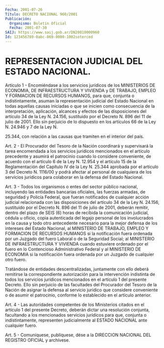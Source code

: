 ```yaml
---
Fecha: 2001-07-26
Título: DECRETO NACIONAL 960/2001
Publicación:
  Organismo: Boletín Oficial
  Fecha: 2001-07-30
SAIJ: https://www.saij.gob.ar/DN20010000960
Id: 123456789-0abc-069-0000-1002soterced
---
```

# REPRESENTACION JUDICIAL DEL ESTADO NACIONAL.

<a id="1"></a>
Artículo  1  -  Encomiéndase  a  los  servicios  jurídicos de  los MINISTERIOS DE ECONOMIA, DE INFRAESTRUCTURA Y VIVIENDA y DE TRABAJO, EMPLEO Y FORMACION  DE  RECURSOS  HUMANOS,  para  que,  conjunta o indistintamente,  asuman  la  representación  judicial  del  Estado Nacional  en  todas aquellas causas iniciadas o que se inicien como consecuencia de  la  interpretación, aplicación, alcances y efectos de las disposiciones del artículo 34 de la Ley N. 24.156, sustituido por el Decreto N. 896 del 11 de julio de 2001. Ello sin perjuicio de lo dispuesto en los artículos 66 de la Ley N. 24.946 y 7 de la Ley N.

25.344, con relación a  las  causas que tramiten en el interior del país.

<a id="2"></a>
Art.  2  -  El Procurador del Tesoro  de  la  Nación  coordinará  y supervisará  la    tarea  encomendada  a  los  servicios  jurídicos mencionados  en el artículo  precedente  y  asumirá  el  patrocinio cuando lo considere conveniente, de acuerdo con el artículo 6 de la Ley N. 12.954 y  el artículo 15 de la Reglamentación del Capítulo IV de la Ley N. 25.344 aprobada por el artículo 3 del Decreto N. 1116/00 y  podrá  afectar  al  personal  de  cualquiera  de  los  servicios jurídicos  para  colaborar   en  la  defensa  del  Estado  Nacional.

<a id="3"></a>
Art. 3 - Todos los organismos  o entes del sector público nacional, incluyendo las entidades bancarias  oficiales, las fuerzas armadas, de seguridad y Policía Federal, que fueran notificados de cualquier acción judicial relacionada con las disposiciones  del  artículo 34 de la Ley N. 24.156, sustituido por el Decreto N. 896 del 11 de julio de  2001,  deberán  remitir, dentro del plazo de SEIS (6) horas  de recibida  la  comunicación    judicial,   cédula  u  oficio,  copia autenticada del legajo personal de los involucrados  en  la causa y todo  otro  antecedente  necesario  para  la  mejor  defensa de los intereses del Estado Nacional, al MINISTERIO DE TRABAJO,  EMPLEO  Y FORMACION DE RECURSOS HUMANOS si la notificación fuera ordenada por un  Juzgado  del  fuero  Laboral  o  de  la  Seguridad  Social;  al MINISTERIO  DE INFRAESTRUCTURA Y VIVIENDA cuando estuviere ordenado por  el  fuero  en  lo  Contencioso  Administrativo  Federal  y  al MINISTERIO  DE  ECONOMIA  si  la notificación fuera ordenada por un Juzgado de cualquier otro fuero.

Tratándose  de  entidades  descentralizadas,  juntamente  con  ello deberá remitirse la correspondiente autorización para la intervención indistinta de todos los servicios jurídicos mencionados  en  el  artículo 1  del  presente  Decreto.  Ello  sin perjuicio de las facultades  del Procurador del Tesoro de la Nación de asignar la defensa al servicio jurídico que considere conveniente o de asumir el patrocinio,  conforme  lo establecido en el artículo anterior.

<a id="4"></a>
Art. 4 - Las autoridades competentes de los Ministerios  citados en el  artículo  1 del presente Decreto, deberán dictar una resolución conjunta, facultando  a  los  mencionados  servicios jurídicos para que,  conjunta  o  indistintamente,  representen  judicialmente  al ESTADO NACIONAL ante cualquier fuero.

<a id="5"></a>
Art. 5 - Comuníquese, publíquese, dése  a la DIRECCION NACIONAL DEL REGISTRO OFICIAL y archívese.